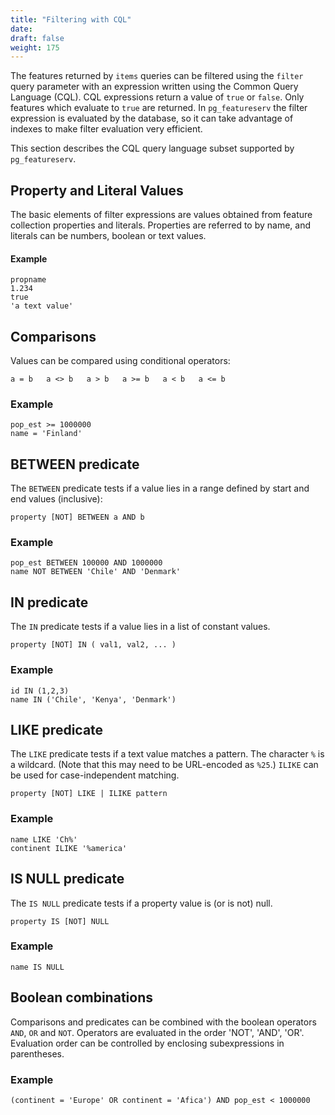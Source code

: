 ```yaml
---
title: "Filtering with CQL"
date:
draft: false
weight: 175
---
```


The features returned by `items` queries can be filtered using
the `filter` query parameter with an expression written using
the Common Query Language (CQL).
CQL expressions return a value of `true` or `false`.
Only features which evaluate to `true` are returned.
In `pg_featureserv` the filter expression is evaluated by the database,
so it can take advantage of indexes to make filter evaluation very efficient.

This section describes the CQL query language subset supported by `pg_featureserv`.

## Property and Literal Values

The basic elements of filter expressions are values obtained
from feature collection properties and literals.
Properties are referred to by name, and literals can be
numbers, boolean or text values.

#### Example
```
propname
1.234
true
'a text value'
```

## Comparisons

Values can be compared using conditional operators:
```
a = b   a <> b   a > b   a >= b   a < b   a <= b
```

### Example
```
pop_est >= 1000000
name = 'Finland'
```

## BETWEEN predicate

The `BETWEEN` predicate tests if a value lies in a range defined by start and end values (inclusive):
```
property [NOT] BETWEEN a AND b
```

### Example
```
pop_est BETWEEN 100000 AND 1000000
name NOT BETWEEN 'Chile' AND 'Denmark'
```

## IN predicate
The `IN` predicate tests if a value lies in a list of constant values.
```
property [NOT] IN ( val1, val2, ... )
```

### Example
```
id IN (1,2,3)
name IN ('Chile', 'Kenya', 'Denmark')
```

## LIKE predicate
The `LIKE` predicate tests if a text value matches a pattern.
The character `%` is a wildcard.
(Note that this may need to be URL-encoded as `%25`.)
`ILIKE` can be used for case-independent matching.

```
property [NOT] LIKE | ILIKE pattern
```

### Example
```
name LIKE 'Ch%'
continent ILIKE '%america'
```

## IS NULL predicate
The `IS NULL` predicate tests if a property value is (or is not) null.
```
property IS [NOT] NULL
```

### Example
```
name IS NULL
```

## Boolean combinations
Comparisons and predicates can be combined with the
boolean operators `AND`, `OR` and `NOT`.
Operators are evaluated in the order 'NOT', 'AND', 'OR'.
Evaluation order can be controlled by enclosing
subexpressions in parentheses.

### Example
```
(continent = 'Europe' OR continent = 'Afica') AND pop_est < 1000000
```
